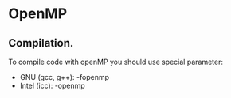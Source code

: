# OpenMP
## Compilation.
To compile code with openMP you should use special parameter:
* GNU (gcc, g++): -fopenmp
* Intel (icc): -openmp
